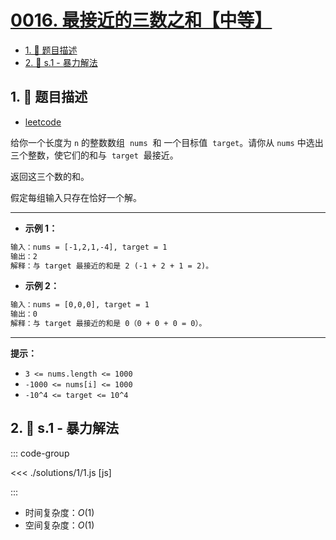 # [0016. 最接近的三数之和【中等】](https://github.com/tnotesjs/TNotes.leetcode/tree/main/notes/0016.%20%E6%9C%80%E6%8E%A5%E8%BF%91%E7%9A%84%E4%B8%89%E6%95%B0%E4%B9%8B%E5%92%8C%E3%80%90%E4%B8%AD%E7%AD%89%E3%80%91)

<!-- region:toc -->

- [1. 📝 题目描述](#1--题目描述)
- [2. 🎯 s.1 - 暴力解法](#2--s1---暴力解法)

<!-- endregion:toc -->

## 1. 📝 题目描述

- [leetcode](https://leetcode.cn/problems/3sum-closest/)

给你一个长度为 `n` 的整数数组  `nums`  和 一个目标值  `target`。请你从 `nums` 中选出三个整数，使它们的和与  `target`  最接近。

返回这三个数的和。

假定每组输入只存在恰好一个解。

---

- **示例 1：**

```txt
输入：nums = [-1,2,1,-4], target = 1
输出：2
解释：与 target 最接近的和是 2 (-1 + 2 + 1 = 2)。
```

- **示例 2：**

```txt
输入：nums = [0,0,0], target = 1
输出：0
解释：与 target 最接近的和是 0（0 + 0 + 0 = 0）。
```

---

**提示：**

- `3 <= nums.length <= 1000`
- `-1000 <= nums[i] <= 1000`
- `-10^4 <= target <= 10^4`

## 2. 🎯 s.1 - 暴力解法

::: code-group

<<< ./solutions/1/1.js [js]

:::

- 时间复杂度：$O(1)$
- 空间复杂度：$O(1)$
